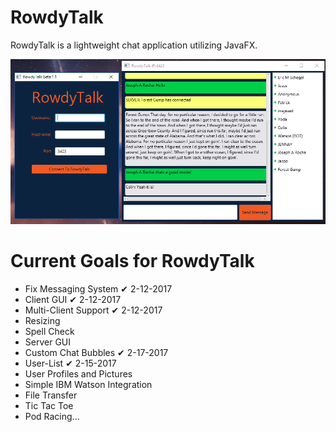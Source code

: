 # RowdyTalk
RowdyTalk is a lightweight chat application utilizing JavaFX.

![Alt text](https://raw.githubusercontent.com/JosephARocha/RowdyTalk/master/resources/demo3.PNG "Screen shot showing current release")

# Current Goals for RowdyTalk
- Fix Messaging System ✔ 2-12-2017
- Client GUI ✔ 2-12-2017
- Multi-Client Support ✔ 2-12-2017
- Resizing
- Spell Check
- Server GUI
- Custom Chat Bubbles ✔ 2-17-2017
- User-List ✔ 2-15-2017
- User Profiles and Pictures
- Simple IBM Watson Integration
- File Transfer
- Tic Tac Toe 
- Pod Racing...
